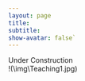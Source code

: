 ```yaml
---
layout: page
title: 
subtitle:
show-avatar: false`
---
```


Under Construction  
!(\img\Teaching1.jpg)
